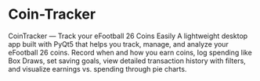 # Coin-Tracker
CoinTracker — Track your eFootball 26 Coins Easily A lightweight desktop app built with PyQt5 that helps you track, manage, and analyze your eFootball 26 coins. Record when and how you earn coins, log spending like Box Draws, set saving goals, view detailed transaction history with filters, and visualize earnings vs. spending through pie charts.
